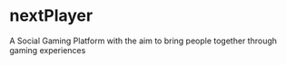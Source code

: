# nextPlayer
A Social Gaming Platform with the aim to bring people together through gaming experiences
